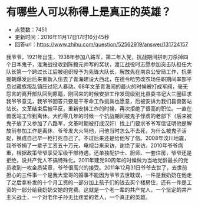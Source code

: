 # 有哪些人可以称得上是真正的英雄？
- 点赞数：7451
- 更新时间：2016年11月17日17时16分45秒
- 回答url：https://www.zhihu.com/question/52562919/answer/131724157
<body>
 <p data-pid="gK-m-grZ">我爷爷，1921年出生，1938年参加八路军，第二年入党，抗战期间拼刺刀杀掉四个日本鬼子，淮海战役收到陈毅元帅写的奖状，渡江战役时志愿参加突击队担任大队长第一个跨过长江后被组织授予为先锋大队长，解放先在南京公安局工作，抗美援朝爆发后后来重新入伍去了青海建设大西北，在德令哈劳改农场任职期间率部平息过藏族叛乱镇压过犯人暴动。68年文革青海闹的最火的时候被打成军阀，毫无怨言的离开部队回到原籍，刚回来的时候安排工作发现级别比县委书记大三圈征求我爷爷意见，我爷爷回答只要是干革命工作挑粪也愿意，后被安排为我们县兽医站站长。文革结束后被平反，重新安排工作的时候，再次拒绝了很高的职位。一直在兽医站工作到离休。大约零几年的时候一个抗战期间被鬼子俘虏的老部下（后来被鬼子放了又参加了八路军，文革时期被打成汉奸）找上门要求爷爷写信证明他是解放前参加工作是离休，爷爷发大火骂他，问他当时怎么不去死，为什么被鬼子活捉，换成自己早一枪打死自己了。不过后来还是给他写了信。2008年汶川地震，我爷爷捐了一辈子工资五十万元，电视台来采访，谢绝了采访。2010年爷爷病重，根据政策爷爷享受军级干部待遇，还单独配护士、厨师、一套住房，爷爷还是拒绝，说共产党人不搞特殊化。2011年建党90周年的时候做为当地党龄最长的党员收到一枚金质奖章，爷爷很高兴的接受。2011年12月31日爷爷去世了，去世前担心的三件事一个是我大堂哥的婚事不能因为爷爷去世耽误，一件是我奶奶在他走了之后拿补发的十个月工资的一部分加上孩子们的钱去买个楼房住，还有一件是工资的一部分给我奶奶交她的党费。这就是一个老一辈的共产党人，一个坚定的共产主义战士，一个对老伴子孙无比疼爱的老人，一个真正的英雄。</p>
</body>